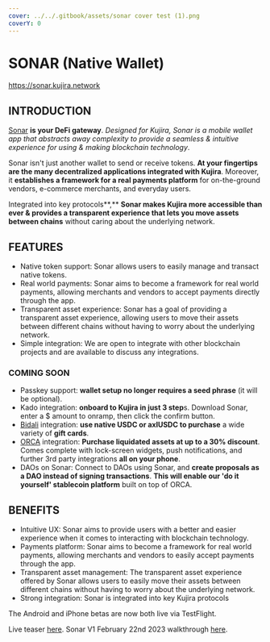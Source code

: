 ```yaml
---
cover: ../../.gitbook/assets/sonar cover test (1).png
coverY: 0
---
```


# SONAR (Native Wallet)

[https://sonar.kujira.network ](https://sonar.kujira.network)

## INTRODUCTION

[Sonar](https://mobile.twitter.com/SonarWallet) **is your DeFi gateway**. _Designed for Kujira, Sonar is a mobile wallet app that abstracts away complexity to provide a seamless & intuitive experience for using & making blockchain technology_.

Sonar isn't just another wallet to send or receive tokens. **At your fingertips are the many decentralized applications integrated with Kujira**. Moreover, it **establishes a framework for a real payments platform** for on-the-ground vendors, e-commerce merchants, and everyday users.

Integrated into key protocols**,** **Sonar makes Kujira more accessible than ever & provides a transparent experience that lets you move assets between chains** without caring about the underlying network.

## FEATURES

* Native token support: Sonar allows users to easily manage and transact native tokens.
* Real world payments: Sonar aims to become a framework for real world payments, allowing merchants and vendors to accept payments directly through the app.
* Transparent asset experience: Sonar has a goal of providing a transparent asset experience, allowing users to move their assets between different chains without having to worry about the underlying network.
* Simple integration: We are open to integrate with other blockchain projects and are available to discuss any integrations.

### COMING SOON

* Passkey support: **wallet setup no longer requires a seed phrase** (it will be optional).
* Kado integration: **onboard to Kujira in just 3 step**s. Download Sonar, enter a $ amount to onramp, then click the confirm button.
* [Bidali](https://twitter.com/bidalihq) integration: **use native USDC or axlUSDC to purchase** a wide variety of **gift cards**.
* [ORCA](../orca/) integration: **Purchase liquidated assets at up to a 30% discount**. Comes complete with lock-screen widgets, push notifications, and further 3rd party integrations **all on your phone**.
* DAOs on Sonar: Connect to DAOs using Sonar, and **create proposals as a DAO instead of signing transactions**. **This will enable our 'do it yourself' stablecoin platform** built on top of ORCA.

## BENEFITS

* Intuitive UX: Sonar aims to provide users with a better and easier experience when it comes to interacting with blockchain technology.
* Payments platform: Sonar aims to become a framework for real world payments, allowing merchants and vendors to easily accept payments through the app.
* Transparent asset management: The transparent asset experience offered by Sonar allows users to easily move their assets between different chains without having to worry about the underlying network.
* Strong integration: Sonar is integrated into key Kujira protocols

The Android and iPhone betas are now both live via TestFlight.&#x20;

Live teaser [here](https://twitter.com/TeamKujira/status/1585000267279667200?s=20\&t=GqHj5hDbRL2vrkfxkC34pA). Sonar V1 February 22nd 2023 walkthrough [here](https://twitter.com/TeamKujira/status/1628490478713798656?s=20).

